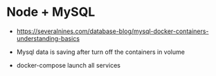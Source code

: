 # Node + MySQL

* https://severalnines.com/database-blog/mysql-docker-containers-understanding-basics

* Mysql data is saving after turn off the containers in volume
* docker-compose launch all services 

